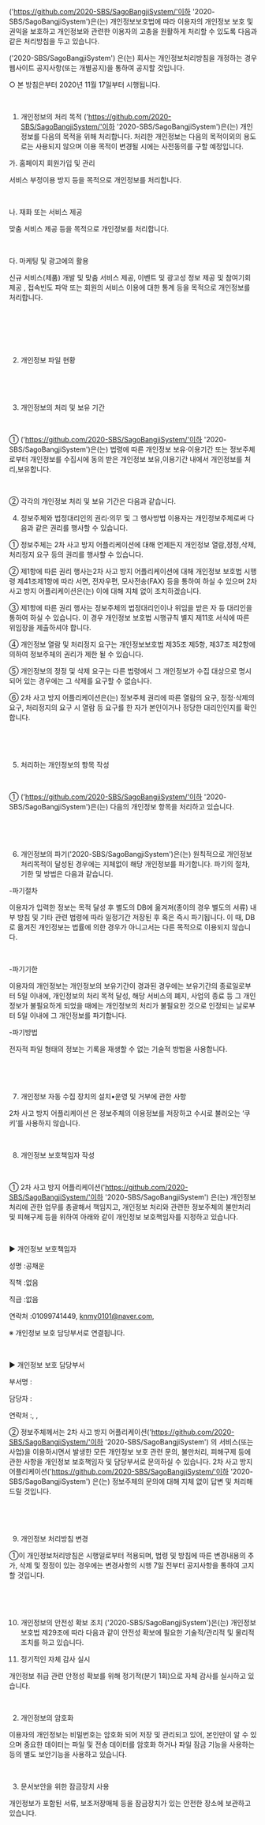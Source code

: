 ('https://github.com/2020-SBS/SagoBangjiSystem/'이하 '2020-SBS/SagoBangjiSystem')은(는) 개인정보보호법에 따라 이용자의 개인정보 보호 및 권익을 보호하고 개인정보와 관련한 이용자의 고충을 원활하게 처리할 수 있도록 다음과 같은 처리방침을 두고 있습니다.

('2020-SBS/SagoBangjiSystem') 은(는) 회사는 개인정보처리방침을 개정하는 경우 웹사이트 공지사항(또는 개별공지)을 통하여 공지할 것입니다.

○ 본 방침은부터 2020년 11월 17일부터 시행됩니다.

​

1. 개인정보의 처리 목적 ('https://github.com/2020-SBS/SagoBangjiSystem/'이하 '2020-SBS/SagoBangjiSystem')은(는) 개인정보를 다음의 목적을 위해 처리합니다. 처리한 개인정보는 다음의 목적이외의 용도로는 사용되지 않으며 이용 목적이 변경될 시에는 사전동의를 구할 예정입니다.

가. 홈페이지 회원가입 및 관리

서비스 부정이용 방지 등을 목적으로 개인정보를 처리합니다.

​

나. 재화 또는 서비스 제공

맞춤 서비스 제공 등을 목적으로 개인정보를 처리합니다.

​

다. 마케팅 및 광고에의 활용

신규 서비스(제품) 개발 및 맞춤 서비스 제공, 이벤트 및 광고성 정보 제공 및 참여기회 제공 , 접속빈도 파악 또는 회원의 서비스 이용에 대한 통계 등을 목적으로 개인정보를 처리합니다.

​

​

​

2. 개인정보 파일 현황

​

​

3. 개인정보의 처리 및 보유 기간

​

① ('https://github.com/2020-SBS/SagoBangjiSystem/'이하 '2020-SBS/SagoBangjiSystem')은(는) 법령에 따른 개인정보 보유·이용기간 또는 정보주체로부터 개인정보를 수집시에 동의 받은 개인정보 보유,이용기간 내에서 개인정보를 처리,보유합니다.

​

② 각각의 개인정보 처리 및 보유 기간은 다음과 같습니다.

4. 정보주체와 법정대리인의 권리·의무 및 그 행사방법 이용자는 개인정보주체로써 다음과 같은 권리를 행사할 수 있습니다.

① 정보주체는 2차 사고 방지 어플리케이션에 대해 언제든지 개인정보 열람,정정,삭제,처리정지 요구 등의 권리를 행사할 수 있습니다.

② 제1항에 따른 권리 행사는2차 사고 방지 어플리케이션에 대해 개인정보 보호법 시행령 제41조제1항에 따라 서면, 전자우편, 모사전송(FAX) 등을 통하여 하실 수 있으며 2차 사고 방지 어플리케이션은(는) 이에 대해 지체 없이 조치하겠습니다.

③ 제1항에 따른 권리 행사는 정보주체의 법정대리인이나 위임을 받은 자 등 대리인을 통하여 하실 수 있습니다. 이 경우 개인정보 보호법 시행규칙 별지 제11호 서식에 따른 위임장을 제출하셔야 합니다.

④ 개인정보 열람 및 처리정지 요구는 개인정보보호법 제35조 제5항, 제37조 제2항에 의하여 정보주체의 권리가 제한 될 수 있습니다.

⑤ 개인정보의 정정 및 삭제 요구는 다른 법령에서 그 개인정보가 수집 대상으로 명시되어 있는 경우에는 그 삭제를 요구할 수 없습니다.

⑥ 2차 사고 방지 어플리케이션은(는) 정보주체 권리에 따른 열람의 요구, 정정·삭제의 요구, 처리정지의 요구 시 열람 등 요구를 한 자가 본인이거나 정당한 대리인인지를 확인합니다.

​

​

5. 처리하는 개인정보의 항목 작성

​

① ('https://github.com/2020-SBS/SagoBangjiSystem/'이하 '2020-SBS/SagoBangjiSystem')은(는) 다음의 개인정보 항목을 처리하고 있습니다.

​

​

6. 개인정보의 파기('2020-SBS/SagoBangjiSystem')은(는) 원칙적으로 개인정보 처리목적이 달성된 경우에는 지체없이 해당 개인정보를 파기합니다. 파기의 절차, 기한 및 방법은 다음과 같습니다.

-파기절차

이용자가 입력한 정보는 목적 달성 후 별도의 DB에 옮겨져(종이의 경우 별도의 서류) 내부 방침 및 기타 관련 법령에 따라 일정기간 저장된 후 혹은 즉시 파기됩니다. 이 때, DB로 옮겨진 개인정보는 법률에 의한 경우가 아니고서는 다른 목적으로 이용되지 않습니다.

​

-파기기한

이용자의 개인정보는 개인정보의 보유기간이 경과된 경우에는 보유기간의 종료일로부터 5일 이내에, 개인정보의 처리 목적 달성, 해당 서비스의 폐지, 사업의 종료 등 그 개인정보가 불필요하게 되었을 때에는 개인정보의 처리가 불필요한 것으로 인정되는 날로부터 5일 이내에 그 개인정보를 파기합니다.

-파기방법

전자적 파일 형태의 정보는 기록을 재생할 수 없는 기술적 방법을 사용합니다.

​

​

7. 개인정보 자동 수집 장치의 설치•운영 및 거부에 관한 사항

2차 사고 방지 어플리케이션 은 정보주체의 이용정보를 저장하고 수시로 불러오는 ‘쿠키’를 사용하지 않습니다.

​

8. 개인정보 보호책임자 작성

​

① 2차 사고 방지 어플리케이션('https://github.com/2020-SBS/SagoBangjiSystem/'이하 '2020-SBS/SagoBangjiSystem') 은(는) 개인정보 처리에 관한 업무를 총괄해서 책임지고, 개인정보 처리와 관련한 정보주체의 불만처리 및 피해구제 등을 위하여 아래와 같이 개인정보 보호책임자를 지정하고 있습니다.

​

▶ 개인정보 보호책임자

성명 :공채운

직책 :없음

직급 :없음

연락처 :01099741449, knmy0101@naver.com,

※ 개인정보 보호 담당부서로 연결됩니다.

​

▶ 개인정보 보호 담당부서

부서명 :

담당자 :

연락처 :, ,

② 정보주체께서는 2차 사고 방지 어플리케이션('https://github.com/2020-SBS/SagoBangjiSystem/'이하 '2020-SBS/SagoBangjiSystem') 의 서비스(또는 사업)을 이용하시면서 발생한 모든 개인정보 보호 관련 문의, 불만처리, 피해구제 등에 관한 사항을 개인정보 보호책임자 및 담당부서로 문의하실 수 있습니다. 2차 사고 방지 어플리케이션('https://github.com/2020-SBS/SagoBangjiSystem/'이하 '2020-SBS/SagoBangjiSystem') 은(는) 정보주체의 문의에 대해 지체 없이 답변 및 처리해드릴 것입니다.

​

​

9. 개인정보 처리방침 변경

①이 개인정보처리방침은 시행일로부터 적용되며, 법령 및 방침에 따른 변경내용의 추가, 삭제 및 정정이 있는 경우에는 변경사항의 시행 7일 전부터 공지사항을 통하여 고지할 것입니다.

​

​

10. 개인정보의 안전성 확보 조치 ('2020-SBS/SagoBangjiSystem')은(는) 개인정보보호법 제29조에 따라 다음과 같이 안전성 확보에 필요한 기술적/관리적 및 물리적 조치를 하고 있습니다.

1. 정기적인 자체 감사 실시

개인정보 취급 관련 안정성 확보를 위해 정기적(분기 1회)으로 자체 감사를 실시하고 있습니다.

​

2. 개인정보의 암호화

이용자의 개인정보는 비밀번호는 암호화 되어 저장 및 관리되고 있어, 본인만이 알 수 있으며 중요한 데이터는 파일 및 전송 데이터를 암호화 하거나 파일 잠금 기능을 사용하는 등의 별도 보안기능을 사용하고 있습니다.

​

3. 문서보안을 위한 잠금장치 사용

개인정보가 포함된 서류, 보조저장매체 등을 잠금장치가 있는 안전한 장소에 보관하고 있습니다.
